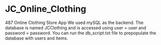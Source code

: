 # JC_Online_Clothing
487 Online Clothing Store App
We used mySQL as the backend. The database is named JCClothing and is accessed using user = user and password = password. You can run the db_script.txt file
to prepopulate the database with users and items. 

